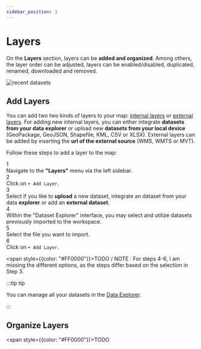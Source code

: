 ```yaml
---
sidebar_position: 3
---
```


# Layers

On the **Layers** section, layers can be **added and organized**. Among others, the layer order can be adjusted, layers can be enabled/disabled, duplicated, renamed, downloaded and removed.

<div style={{ display: 'flex', flexDirection: 'column', alignItems: 'center' }}>
  <img src={require('/img/map/layers/overview.png').default} alt="recent datasets" style={{ maxHeight: "auto", maxWidth: "auto", objectFit: "cover"}}/>
</div> 


## Add Layers

You can add two two kinds of layers to your map: [internal layers](../data/layer_types) or [external layers](../data/layer_types). For adding new internal layers, you can either integrate **datasets from your data explorer** or upload new **datasets from your local device** (GeoPackage, GeoJSON, Shapefile, KML, CSV or XLSX). External layers can be added by inserting the **url of the external source** (WMS, WMTS or MVT). 

Follow these steps to add a layer to the map: 

<div class="step">
  <div class="step-number">1</div>
  <div class="content">Navigate to the <b>"Layers"</b> menu via the left sidebar.</div>
</div>

<div class="step">
  <div class="step-number">2</div>
  <div class="content">Click on <code>+ Add Layer</code>. </div>
</div>

<div class="step">
  <div class="step-number">3</div>
  <div class="content">Select if you like to <b>upload</b> a new dataset, integrate an dataset from your data <b>explorer</b> or add an <b>external dataset</b>.</div>
</div>

<div class="step">
  <div class="step-number">4</div>
  <div class="content"> Within the "Dataset Explorer" interface, you may select and utilize datasets previously imported to the workspace.</div>
</div>

<div class="step">
  <div class="step-number">5</div>
  <div class="content">Select the file you want to import.</div>
</div>

<div class="step">
  <div class="step-number">6</div>
  <div class="content">Click on <code>+ Add Layer</code>.</div>
</div>

<span style={{color: "#FF0000"}}>TODO / NOTE : For steps 4-6, I am missing the different options, as the steps differ based on the selection in Step 3.</span> 

:::tip tip

You can manage all your datasets in the [Data Explorer](../workspace/data_explorer). 

:::

## Organize Layers

<span style={{color: "#FF0000"}}>TODO</span>